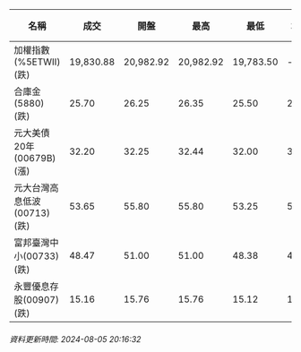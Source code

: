 | 名稱 | 成交 | 開盤 | 最高 | 最低 | 均價 | 成交金額(億) | 昨收 | 漲跌幅 | 漲跌 | 總量 | 昨量 | 振幅 |
| -------- | -------- | -------- | -------- |-------- | -------- | -------- |-------- |-------- |-------- | -------- | -------- |-------- |
|加權指數(%5ETWII) (跌)|19,830.88|20,982.92|20,982.92|19,783.50|-|6,420.60|21,638.09|8.35%|1807.21|15,490,655|0|5.54%|
|合庫金(5880) (跌)|25.70|26.25|26.35|25.50|25.88|7.66|26.95|4.64%|1.25|29,587|14,090|3.15%|
|元大美債20年(00679B) (漲)|32.20|32.25|32.44|32.00|32.20|94.25|31.28|2.94%|0.92|292,726|154,012|1.41%|
|元大台灣高息低波(00713) (跌)|53.65|55.80|55.80|53.25|54.18|23.99|56.80|5.55%|3.15|44,281|13,416|4.49%|
|富邦臺灣中小(00733) (跌)|48.47|51.00|51.00|48.38|49.16|2.95|53.65|9.66%|5.18|5,993|3,116|4.88%|
|永豐優息存股(00907) (跌)|15.16|15.76|15.76|15.12|15.38|1.27|16.25|6.71%|1.09|8,272|5,633|3.94%|
###### 資料更新時間: 2024-08-05 20:16:32